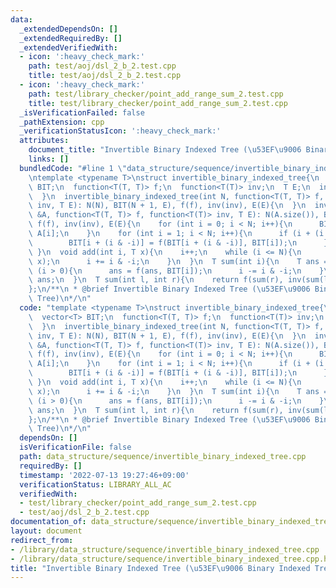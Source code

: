 ```yaml
---
data:
  _extendedDependsOn: []
  _extendedRequiredBy: []
  _extendedVerifiedWith:
  - icon: ':heavy_check_mark:'
    path: test/aoj/dsl_2_b_2.test.cpp
    title: test/aoj/dsl_2_b_2.test.cpp
  - icon: ':heavy_check_mark:'
    path: test/library_checker/point_add_range_sum_2.test.cpp
    title: test/library_checker/point_add_range_sum_2.test.cpp
  _isVerificationFailed: false
  _pathExtension: cpp
  _verificationStatusIcon: ':heavy_check_mark:'
  attributes:
    document_title: "Invertible Binary Indexed Tree (\u53EF\u9006 Binary Indexed Tree)"
    links: []
  bundledCode: "#line 1 \"data_structure/sequence/invertible_binary_indexed_tree.cpp\"\
    \ntemplate <typename T>\nstruct invertible_binary_indexed_tree{\n  int N;\n  vector<T>\
    \ BIT;\n  function<T(T, T)> f;\n  function<T(T)> inv;\n  T E;\n  invertible_binary_indexed_tree(){\n\
    \  }\n  invertible_binary_indexed_tree(int N, function<T(T, T)> f, function<T(T)>\
    \ inv, T E): N(N), BIT(N + 1, E), f(f), inv(inv), E(E){\n  }\n  invertible_binary_indexed_tree(vector<T>\
    \ &A, function<T(T, T)> f, function<T(T)> inv, T E): N(A.size()), BIT(N + 1),\
    \ f(f), inv(inv), E(E){\n    for (int i = 0; i < N; i++){\n      BIT[i + 1] =\
    \ A[i];\n    }\n    for (int i = 1; i < N; i++){\n      if (i + (i & -i) <= N){\n\
    \        BIT[i + (i & -i)] = f(BIT[i + (i & -i)], BIT[i]);\n      }\n    }\n \
    \ }\n  void add(int i, T x){\n    i++;\n    while (i <= N){\n      BIT[i] = f(BIT[i],\
    \ x);\n      i += i & -i;\n    }\n  }\n  T sum(int i){\n    T ans = E;\n    while\
    \ (i > 0){\n      ans = f(ans, BIT[i]);\n      i -= i & -i;\n    }\n    return\
    \ ans;\n  }\n  T sum(int l, int r){\n    return f(sum(r), inv(sum(l)));\n  }\n\
    };\n/**\n * @brief Invertible Binary Indexed Tree (\u53EF\u9006 Binary Indexed\
    \ Tree)\n*/\n"
  code: "template <typename T>\nstruct invertible_binary_indexed_tree{\n  int N;\n\
    \  vector<T> BIT;\n  function<T(T, T)> f;\n  function<T(T)> inv;\n  T E;\n  invertible_binary_indexed_tree(){\n\
    \  }\n  invertible_binary_indexed_tree(int N, function<T(T, T)> f, function<T(T)>\
    \ inv, T E): N(N), BIT(N + 1, E), f(f), inv(inv), E(E){\n  }\n  invertible_binary_indexed_tree(vector<T>\
    \ &A, function<T(T, T)> f, function<T(T)> inv, T E): N(A.size()), BIT(N + 1),\
    \ f(f), inv(inv), E(E){\n    for (int i = 0; i < N; i++){\n      BIT[i + 1] =\
    \ A[i];\n    }\n    for (int i = 1; i < N; i++){\n      if (i + (i & -i) <= N){\n\
    \        BIT[i + (i & -i)] = f(BIT[i + (i & -i)], BIT[i]);\n      }\n    }\n \
    \ }\n  void add(int i, T x){\n    i++;\n    while (i <= N){\n      BIT[i] = f(BIT[i],\
    \ x);\n      i += i & -i;\n    }\n  }\n  T sum(int i){\n    T ans = E;\n    while\
    \ (i > 0){\n      ans = f(ans, BIT[i]);\n      i -= i & -i;\n    }\n    return\
    \ ans;\n  }\n  T sum(int l, int r){\n    return f(sum(r), inv(sum(l)));\n  }\n\
    };\n/**\n * @brief Invertible Binary Indexed Tree (\u53EF\u9006 Binary Indexed\
    \ Tree)\n*/\n"
  dependsOn: []
  isVerificationFile: false
  path: data_structure/sequence/invertible_binary_indexed_tree.cpp
  requiredBy: []
  timestamp: '2022-07-13 19:27:46+09:00'
  verificationStatus: LIBRARY_ALL_AC
  verifiedWith:
  - test/library_checker/point_add_range_sum_2.test.cpp
  - test/aoj/dsl_2_b_2.test.cpp
documentation_of: data_structure/sequence/invertible_binary_indexed_tree.cpp
layout: document
redirect_from:
- /library/data_structure/sequence/invertible_binary_indexed_tree.cpp
- /library/data_structure/sequence/invertible_binary_indexed_tree.cpp.html
title: "Invertible Binary Indexed Tree (\u53EF\u9006 Binary Indexed Tree)"
---
```

